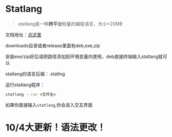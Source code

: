 # Statlang
> statlang是一种**跨平台**轻量的编程语言，大小<20MB

文档地址：[点这里](https://docs.statlang.ml)

downloads目录或者release里面有deb,exe,zip

安装exe/zip好后请把路径添加到环境变量内使用，deb直接终端输入statlang就可以

statlang的语言后缀：.statlng

运行statlang程序：
```cmd
statlang --run <文件名>
```
如果你直接输入`statlang`,你会进入交互界面

# 10/4大更新！语法更改！
